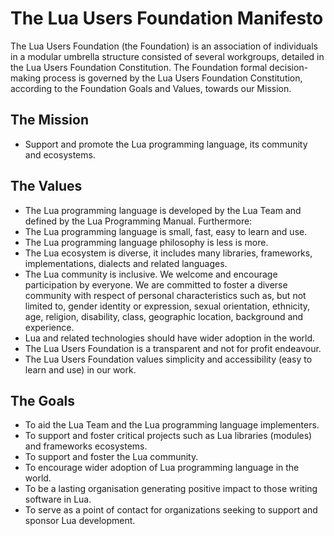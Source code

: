 # The Lua Users Foundation Manifesto

The Lua Users Foundation (the Foundation) is an association of individuals in a modular umbrella structure consisted of several workgroups, detailed in the Lua Users Foundation Constitution.
The Foundation formal decision-making process is governed by the Lua Users Foundation Constitution, according to the Foundation Goals and Values, towards our Mission.

## The Mission

  * Support and promote the Lua programming language, its community and ecosystems.
    
## The Values

  * The Lua programming language is developed by the Lua Team and defined by the Lua Programming Manual. Furthermore:
  * The Lua programming language is small, fast, easy to learn and use. 
  * The Lua programming language philosophy is less is more.
  * The Lua ecosystem is diverse, it includes many libraries, frameworks, implementations, dialects and related languages.
  * The Lua community is inclusive. We welcome and encourage participation by everyone. We are committed to foster a diverse community with respect of personal characteristics such as, but not limited to, gender identity or expression, sexual orientation, ethnicity, age, religion, disability, class, geographic location, background and experience.
  * Lua and related technologies should have wider adoption in the world.
  * The Lua Users Foundation is a transparent and not for profit endeavour. 
  * The Lua Users Foundation values simplicity and accessibility (easy to learn and use) in our work.

## The Goals

 * To aid the Lua Team and the Lua programming language implementers.
 * To support and foster critical projects such as Lua libraries (modules) and frameworks ecosystems.
 * To support and foster the Lua community.
 * To encourage wider adoption of Lua programming language in the world.
 * To be a lasting organisation generating positive impact to those writing software in Lua.
 * To serve as a point of contact for organizations seeking to support and sponsor Lua development. 
